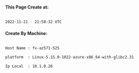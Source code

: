
   
#### This Page Create at:

```bash

2022-11-21 - 21:50:32 UTC

```

#### Create By Machine:

```bash

Host Name : fv-az571-525

platform  : Linux-5.15.0-1022-azure-x86_64-with-glibc2.31

Ip Local  : 10.1.0.26

```

